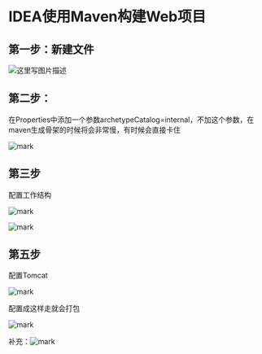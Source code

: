 # IDEA使用Maven构建Web项目

## 第一步：新建文件

![这里写图片描述](http://img.blog.csdn.net/20171124165621188?watermark/2/text/aHR0cDovL2Jsb2cuY3Nkbi5uZXQvd2VpeGluXzQwMzA0Mzg3/font/5a6L5L2T/fontsize/400/fill/I0JBQkFCMA==/dissolve/70/gravity/SouthEast)



## 第二步：

在Properties中添加一个参数archetypeCatalog=internal，不加这个参数，在maven生成骨架的时候将会非常慢，有时候会直接卡住

![mark](http://ozxf77u6w.bkt.clouddn.com/blog/171126/EIk4daGKil.png?imageslim)



## 第三步

配置工作结构

![mark](http://ozxf77u6w.bkt.clouddn.com/blog/171126/fHBF18dEk9.png?imageslim)



![mark](http://ozxf77u6w.bkt.clouddn.com/blog/171126/01G8d53GAE.png?imageslim)

## 第五步

配置Tomcat

![mark](http://ozxf77u6w.bkt.clouddn.com/blog/171126/A9IdmGBaDl.png?imageslim)

配置成这样走就会打包

![mark](http://ozxf77u6w.bkt.clouddn.com/blog/171126/584G39aeDD.png?imageslim)





补充：![mark](http://ozxf77u6w.bkt.clouddn.com/blog/171126/aHHia27cBF.png?imageslim)

